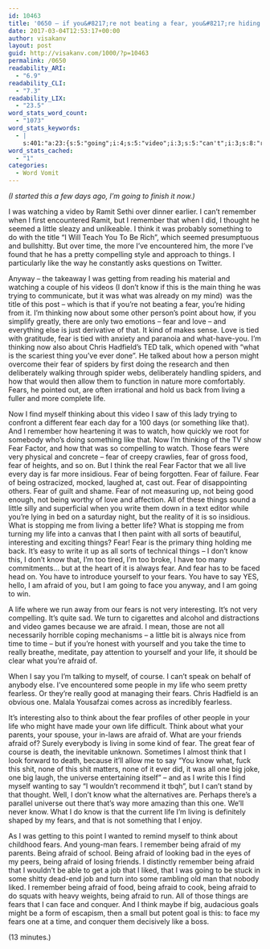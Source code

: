 ```yaml
---
id: 10463
title: '0650 – if you&#8217;re not beating a fear, you&#8217;re hiding from it'
date: 2017-03-04T12:53:17+00:00
author: visakanv
layout: post
guid: http://visakanv.com/1000/?p=10463
permalink: /0650
readability_ARI:
  - "6.9"
readability_CLI:
  - "7.3"
readability_LIX:
  - "23.5"
word_stats_word_count:
  - "1073"
word_stats_keywords:
  - |
    s:401:"a:23:{s:5:"going";i:4;s:5:"video";i:3;s:5:"can't";i:3;s:8:"remember";i:6;s:11:"encountered";i:3;s:6:"little";i:3;s:5:"think";i:7;s:4:"time";i:5;s:10:"compelling";i:3;s:6:"things";i:5;s:4:"like";i:4;s:4:"know";i:7;s:5:"thing";i:3;s:4:"fear";i:23;s:8:"thinking";i:4;s:4:"love";i:3;s:5:"fears";i:10;s:6:"living";i:4;s:4:"life";i:9;s:5:"write";i:3;s:11:"interesting";i:3;s:6:"afraid";i:14;s:4:"face";i:3;}";
word_stats_cached:
  - "1"
categories:
  - Word Vomit
---
```

_(I started this a few days ago, I&#8217;m going to finish it now.)_

I was watching a video by Ramit Sethi over dinner earlier. I can&#8217;t remember when I first encountered Ramit, but I remember that when I did, I thought he seemed a little sleazy and unlikeable. I think it was probably something to do with the title &#8220;I Will Teach You To Be Rich&#8221;, which seemed presumptuous and bullshitty. But over time, the more I&#8217;ve encountered him, the more I&#8217;ve found that he has a pretty compelling style and approach to things. I particularly like the way he constantly asks questions on Twitter.

Anyway – the takeaway I was getting from reading his material and watching a couple of his videos (I don&#8217;t know if this is the main thing he was trying to communicate, but it was what was already on my mind)  was the title of this post – which is that if you&#8217;re not beating a fear, you&#8217;re hiding from it. I&#8217;m thinking now about some other person&#8217;s point about how, if you simplify greatly, there are only two emotions – fear and love – and everything else is just derivative of that. It kind of makes sense. Love is tied with gratitude, fear is tied with anxiety and paranoia and what-have-you. I&#8217;m thinking now also about Chris Hadfield&#8217;s TED talk, which opened with &#8220;what is the scariest thing you&#8217;ve ever done&#8221;. He talked about how a person might overcome their fear of spiders by first doing the research and then deliberately walking through spider webs, deliberately handling spiders, and how that would then allow them to function in nature more comfortably. Fears, he pointed out, are often irrational and hold us back from living a fuller and more complete life.

Now I find myself thinking about this video I saw of this lady trying to confront a different fear each day for a 100 days (or something like that). And I remember how heartening it was to watch, how quickly we root for somebody who&#8217;s doing something like that. Now I&#8217;m thinking of the TV show Fear Factor, and how that was so compelling to watch. Those fears were very physical and concrete – fear of creepy crawlies, fear of gross food, fear of heights, and so on. But I think the real Fear Factor that we all live every day is far more insidious. Fear of being forgotten. Fear of failure. Fear of being ostracized, mocked, laughed at, cast out. Fear of disappointing others. Fear of guilt and shame. Fear of not measuring up, not being good enough, not being worthy of love and affection. All of these things sound a little silly and superficial when you write them down in a text editor while you&#8217;re lying in bed on a saturday night, but the reality of it is so insidious. What is stopping me from living a better life? What is stopping me from turning my life into a canvas that I then paint with all sorts of beautiful, interesting and exciting things? Fear! Fear is the primary thing holding me back. It&#8217;s easy to write it up as all sorts of technical things – I don&#8217;t know this, I don&#8217;t know that, I&#8217;m too tired, I&#8217;m too broke, I have too many commitments&#8230; but at the heart of it is always fear. And fear has to be faced head on. You have to introduce yourself to your fears. You have to say YES, hello, I am afraid of you, but I am going to face you anyway, and I am going to win.

A life where we run away from our fears is not very interesting. It&#8217;s not very compelling. It&#8217;s quite sad. We turn to cigarettes and alcohol and distractions and video games because we are afraid. I mean, those are not all necessarily horrible coping mechanisms – a little bit is always nice from time to time – but if you&#8217;re honest with yourself and you take the time to really breathe, meditate, pay attention to yourself and your life, it should be clear what you&#8217;re afraid of.

When I say you I&#8217;m talking to myself, of course. I can&#8217;t speak on behalf of anybody else. I&#8217;ve encountered some people in my life who seem pretty fearless. Or they&#8217;re really good at managing their fears. Chris Hadfield is an obvious one. Malala Yousafzai comes across as incredibly fearless.

It&#8217;s interesting also to think about the fear profiles of other people in your life who might have made your own life difficult. Think about what your parents, your spouse, your in-laws are afraid of. What are your friends afraid of? Surely everybody is living in some kind of fear. The great fear of course is death, the inevitable unknown. Sometimes I almost think that I look forward to death, because it&#8217;ll allow me to say &#8220;You know what, fuck this shit, none of this shit matters, none of it ever did, it was all one big joke, one big laugh, the universe entertaining itself&#8221; – and as I write this I find myself wanting to say &#8220;I wouldn&#8217;t recommend it tbqh&#8221;, but I can&#8217;t stand by that thought. Well, I don&#8217;t know what the alternatives are. Perhaps there&#8217;s a parallel universe out there that&#8217;s way more amazing than this one. We&#8217;ll never know. What I do know is that the current life I&#8217;m living is definitely shaped by my fears, and that is not something that I enjoy.

As I was getting to this point I wanted to remind myself to think about childhood fears. And young-man fears. I remember being afraid of my parents. Being afraid of school. Being afraid of looking bad in the eyes of my peers, being afraid of losing friends. I distinctly remember being afraid that I wouldn&#8217;t be able to get a job that I liked, that I was going to be stuck in some shitty dead-end job and turn into some rambling old man that nobody liked. I remember being afraid of food, being afraid to cook, being afraid to do squats with heavy weights, being afraid to run. All of those things are fears that I can face and conquer. And I think maybe if big, audacious goals might be a form of escapism, then a small but potent goal is this: to face my fears one at a time, and conquer them decisively like a boss.

(13 minutes.)
